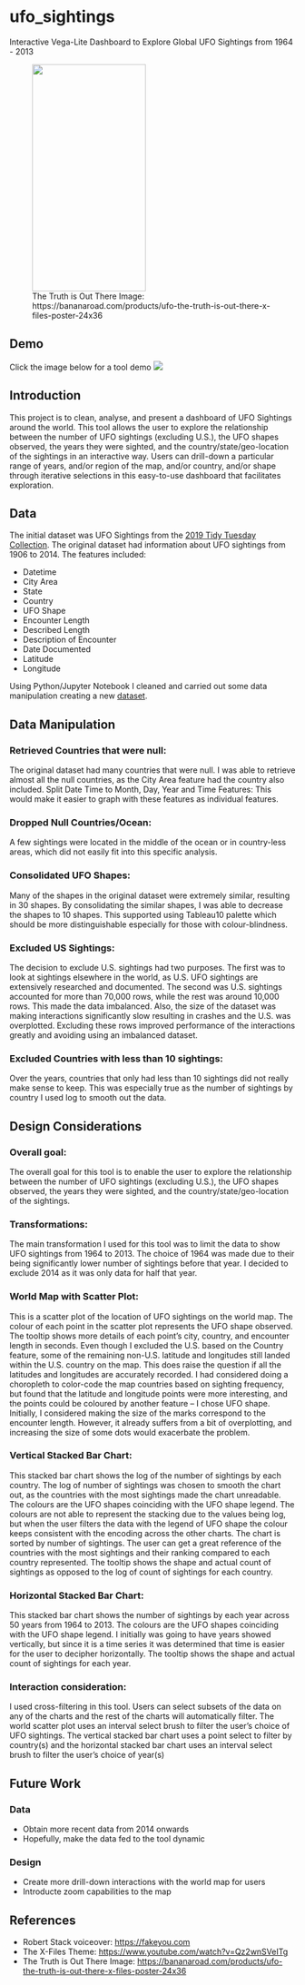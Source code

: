 # ufo_sightings
Interactive Vega-Lite Dashboard to Explore Global UFO Sightings from 1964 - 2013

<figure>
    <img src='truth_out.jpg' width='200' height='400'>
    <figcaption>The Truth is Out There Image: https://bananaroad.com/products/ufo-the-truth-is-out-there-x-files-poster-24x36</figcaption>
</figure>

## Demo
Click the image below for a tool demo
[<img src="ufo_tool.jpg" />](https://youtu.be/S_wnWGrprMg)

## Introduction
This project is to clean, analyse, and present a dashboard of UFO Sightings around the world. This tool allows the user to explore the relationship between the number of UFO sightings (excluding U.S.), the UFO shapes observed, the years they were sighted, and the country/state/geo-location of the sightings in an interactive way. Users can drill-down a particular range of years, and/or region of the map, and/or country, and/or shape through iterative selections in this easy-to-use dashboard that facilitates exploration.

## Data
The initial dataset was UFO Sightings from the [2019 Tidy Tuesday Collection](https://github.com/rfordatascience/tidytuesday/blob/master/data/2019/2019-06-25/ufo_sightings.csv). The original
dataset had information about UFO sightings from 1906 to 2014. The features included: 
- Datetime
- City Area
- State
- Country
- UFO Shape
- Encounter Length
- Described Length
- Description of Encounter
- Date Documented
- Latitude
- Longitude<br>

Using Python/Jupyter Notebook I cleaned and carried out some data manipulation creating 
a new [dataset](https://raw.githubusercontent.com/21chubaka/ufo_sightings/main/cleaned_ufo_sightings_non_us_v2.csv).

## Data Manipulation
### Retrieved Countries that were null:
The original dataset had many countries that were null. I was able to retrieve almost all the 
null countries, as the City Area feature had the country also included.
Split Date Time to Month, Day, Year and Time Features:
This would make it easier to graph with these features as individual features.
### Dropped Null Countries/Ocean:
A few sightings were located in the middle of the ocean or in country-less areas, which did 
not easily fit into this specific analysis.
### Consolidated UFO Shapes:
Many of the shapes in the original dataset were extremely similar, resulting in 30 shapes. 
By consolidating the similar shapes, I was able to decrease the shapes to 10 shapes. This 
supported using Tableau10 palette which should be more distinguishable especially for 
those with colour-blindness.
### Excluded US Sightings:
The decision to exclude U.S. sightings had two purposes. The first was to look at sightings 
elsewhere in the world, as U.S. UFO sightings are extensively researched and documented. 
The second was U.S. sightings accounted for more than 70,000 rows, while the rest was 
around 10,000 rows. This made the data imbalanced. Also, the size of the dataset was 
making interactions significantly slow resulting in crashes and the U.S. was overplotted. 
Excluding these rows improved performance of the interactions greatly and avoiding using 
an imbalanced dataset.
### Excluded Countries with less than 10 sightings:
Over the years, countries that only had less than 10 sightings did not really make sense to 
keep. This was especially true as the number of sightings by country I used log to smooth 
out the data.

## Design Considerations
### Overall goal: 
The overall goal for this tool is to enable the user to explore the relationship 
between the number of UFO sightings (excluding U.S.), the UFO shapes observed, the years 
they were sighted, and the country/state/geo-location of the sightings.
### Transformations: 
The main transformation I used for this tool was to limit the data to show 
UFO sightings from 1964 to 2013. The choice of 1964 was made due to their being 
significantly lower number of sightings before that year. I decided to exclude 2014 as it was 
only data for half that year.
### World Map with Scatter Plot: 
This is a scatter plot of the location of UFO sightings on the 
world map. The colour of each point in the scatter plot represents the UFO shape observed.
The tooltip shows more details of each point’s city, country, and encounter length in 
seconds. Even though I excluded the U.S. based on the Country feature, some of the 
remaining non-U.S. latitude and longitudes still landed within the U.S. country on the map. 
This does raise the question if all the latitudes and longitudes are accurately recorded. I had 
considered doing a choropleth to color-code the map countries based on sighting 
frequency, but found that the latitude and longitude points were more interesting, and the 
points could be coloured by another feature – I chose UFO shape.
Initially, I considered making the size of the marks correspond to the encounter length. 
However, it already suffers from a bit of overplotting, and increasing the size of some dots 
would exacerbate the problem.
### Vertical Stacked Bar Chart: 
This stacked bar chart shows the log of the number of sightings 
by each country. The log of number of sightings was chosen to smooth the chart out, as the 
countries with the most sightings made the chart unreadable. The colours are the UFO 
shapes coinciding with the UFO shape legend. The colours are not able to represent the
stacking due to the values being log, but when the user filters the data with the legend of 
UFO shape the colour keeps consistent with the encoding across the other charts. The chart 
is sorted by number of sightings. The user can get a great reference of the countries with 
the most sightings and their ranking compared to each country represented. The tooltip 
shows the shape and actual count of sightings as opposed to the log of count of sightings for 
each country.
### Horizontal Stacked Bar Chart: 
This stacked bar chart shows the number of sightings by each 
year across 50 years from 1964 to 2013. The colours are the UFO shapes coinciding with the 
UFO shape legend. I initially was going to have years showed vertically, but since it is a time 
series it was determined that time is easier for the user to decipher horizontally. The tooltip 
shows the shape and actual count of sightings for each year.
### Interaction consideration: 
I used cross-filtering in this tool. Users can select subsets of the 
data on any of the charts and the rest of the charts will automatically filter. The world 
scatter plot uses an interval select brush to filter the user’s choice of UFO sightings. The 
vertical stacked bar chart uses a point select to filter by country(s) and the horizontal 
stacked bar chart uses an interval select brush to filter the user’s choice of year(s)

## Future Work
### Data
- Obtain more recent data from 2014 onwards
- Hopefully, make the data fed to the tool dynamic
### Design
- Create more drill-down interactions with the world map for users
- Introducte zoom capabilities to the map

## References
- Robert Stack voiceover: https://fakeyou.com
- The X-Files Theme: https://www.youtube.com/watch?v=Qz2wnSVeITg
- The Truth is Out There Image: https://bananaroad.com/products/ufo-the-truth-is-out-there-x-files-poster-24x36
